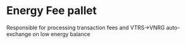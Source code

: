 # Energy Fee pallet
Responsible for processing transaction fees and VTRS->VNRG auto-exchange on low energy balance